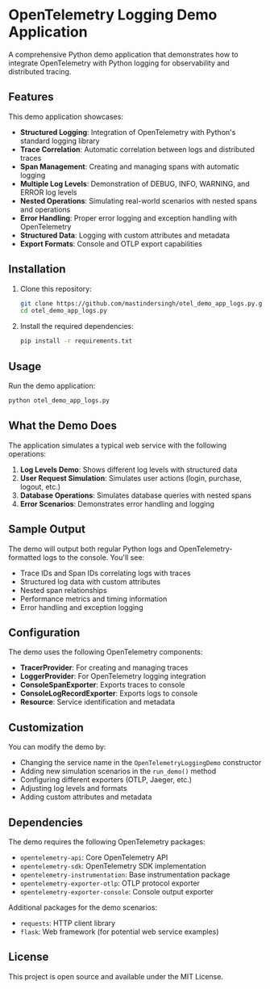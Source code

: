 # OpenTelemetry Logging Demo Application

A comprehensive Python demo application that demonstrates how to integrate OpenTelemetry with Python logging for observability and distributed tracing.

## Features

This demo application showcases:

- **Structured Logging**: Integration of OpenTelemetry with Python's standard logging library
- **Trace Correlation**: Automatic correlation between logs and distributed traces
- **Span Management**: Creating and managing spans with automatic logging
- **Multiple Log Levels**: Demonstration of DEBUG, INFO, WARNING, and ERROR log levels
- **Nested Operations**: Simulating real-world scenarios with nested spans and operations
- **Error Handling**: Proper error logging and exception handling with OpenTelemetry
- **Structured Data**: Logging with custom attributes and metadata
- **Export Formats**: Console and OTLP export capabilities

## Installation

1. Clone this repository:
   ```bash
   git clone https://github.com/mastindersingh/otel_demo_app_logs.py.git
   cd otel_demo_app_logs.py
   ```

2. Install the required dependencies:
   ```bash
   pip install -r requirements.txt
   ```

## Usage

Run the demo application:

```bash
python otel_demo_app_logs.py
```

## What the Demo Does

The application simulates a typical web service with the following operations:

1. **Log Levels Demo**: Shows different log levels with structured data
2. **User Request Simulation**: Simulates user actions (login, purchase, logout, etc.)
3. **Database Operations**: Simulates database queries with nested spans
4. **Error Scenarios**: Demonstrates error handling and logging

## Sample Output

The demo will output both regular Python logs and OpenTelemetry-formatted logs to the console. You'll see:

- Trace IDs and Span IDs correlating logs with traces
- Structured log data with custom attributes
- Nested span relationships
- Performance metrics and timing information
- Error handling and exception logging

## Configuration

The demo uses the following OpenTelemetry components:

- **TracerProvider**: For creating and managing traces
- **LoggerProvider**: For OpenTelemetry logging integration
- **ConsoleSpanExporter**: Exports traces to console
- **ConsoleLogRecordExporter**: Exports logs to console
- **Resource**: Service identification and metadata

## Customization

You can modify the demo by:

- Changing the service name in the `OpenTelemetryLoggingDemo` constructor
- Adding new simulation scenarios in the `run_demo()` method
- Configuring different exporters (OTLP, Jaeger, etc.)
- Adjusting log levels and formats
- Adding custom attributes and metadata

## Dependencies

The demo requires the following OpenTelemetry packages:

- `opentelemetry-api`: Core OpenTelemetry API
- `opentelemetry-sdk`: OpenTelemetry SDK implementation
- `opentelemetry-instrumentation`: Base instrumentation package
- `opentelemetry-exporter-otlp`: OTLP protocol exporter
- `opentelemetry-exporter-console`: Console output exporter

Additional packages for the demo scenarios:
- `requests`: HTTP client library
- `flask`: Web framework (for potential web service examples)

## License

This project is open source and available under the MIT License.
